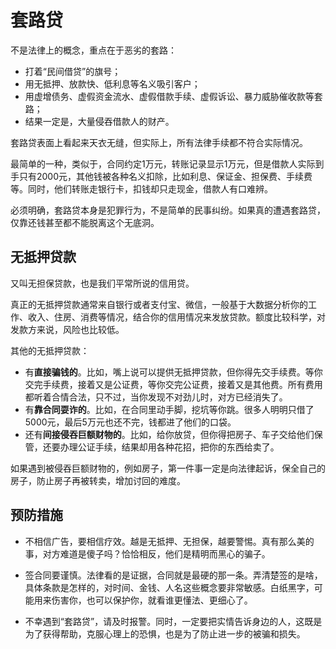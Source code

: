 # 套路贷

不是法律上的概念，重点在于恶劣的套路：

- 打着“民间借贷”的旗号；  
- 用无抵押、放款快、低利息等名义吸引客户； 
-  用虚增债务、虚假资金流水、虚假借款手续、虚假诉讼、暴力威胁催收款等套路；  
- 结果一定是，大量侵吞借款人的财产。

套路贷表面上看起来天衣无缝，但实际上，所有法律手续都不符合实际情况。

最简单的一种，类似于，合同约定1万元，转账记录显示1万元，但是借款人实际到手只有2000元，其他钱被各种名义扣除，比如利息、保证金、担保费、手续费等。同时，他们转账走银行卡，扣钱却只走现金，借款人有口难辨。

必须明确，套路贷本身是犯罪行为，不是简单的民事纠纷。如果真的遭遇套路贷，仅靠还钱甚至都不能脱离这个无底洞。



## 无抵押贷款

又叫无担保贷款，也是我们平常所说的信用贷。

真正的无抵押贷款通常来自银行或者支付宝、微信，一般基于大数据分析你的工作、收入、住房、消费等情况，结合你的信用情况来发放贷款。额度比较科学，对发款方来说，风险也比较低。

其他的无抵押贷款：

- 有**直接骗钱的**。比如，嘴上说可以提供无抵押贷款，但你得先交手续费。等你交完手续费，接着又是公证费，等你交完公证费，接着又是其他费。所有费用都听着合情合法，只不过，当你发现不对劲儿时，对方已经消失了。
- 有**靠合同耍诈的**。比如，在合同里动手脚，挖坑等你跳。很多人明明只借了5000元，最后5万元也还不完，钱都进了他们的口袋。
- 还有**间接侵吞巨额财物的**。比如，给你放贷，但你得把房子、车子交给他们保管，还要办理公证手续，结果却用各种花招，把你的东西给卖了。

如果遇到被侵吞巨额财物的，例如房子，第一件事一定是向法律起诉，保全自己的房子，防止房子再被转卖，增加讨回的难度。



## 预防措施

- 不相信广告，要相信疗效。越是无抵押、无担保，越要警惕。真有那么美的事，对方难道是傻子吗？恰恰相反，他们是精明而黑心的骗子。

- 签合同要谨慎。法律看的是证据，合同就是最硬的那一条。弄清楚签的是啥，具体条款是怎样的，对时间、金钱、人名这些概念要非常敏感。白纸黑字，可能用来伤害你，也可以保护你，就看谁更懂法、更细心了。

- 不幸遇到“套路贷”，请及时报警。同时，一定要把实情告诉身边的人，这既是为了获得帮助，克服心理上的恐惧，也是为了防止进一步的被骗和损失。


